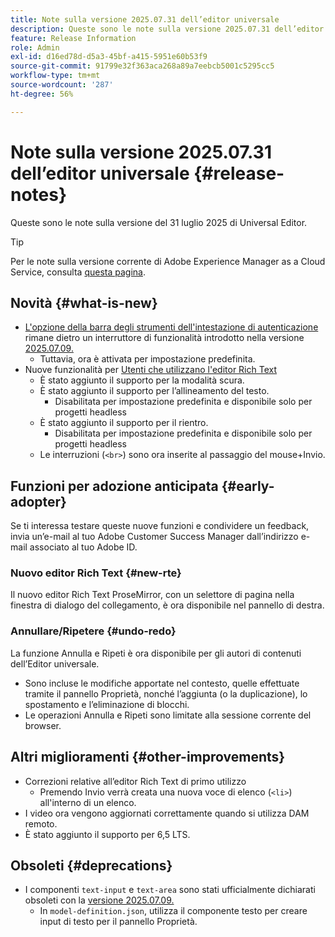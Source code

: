 ```yaml
---
title: Note sulla versione 2025.07.31 dell’editor universale
description: Queste sono le note sulla versione 2025.07.31 dell’editor universale.
feature: Release Information
role: Admin
exl-id: d16ed78d-d5a3-45bf-a415-5951e60b53f9
source-git-commit: 91799e32f363aca268a89a7eebcb5001c5295cc5
workflow-type: tm+mt
source-wordcount: '287'
ht-degree: 56%

---
```



# Note sulla versione 2025.07.31 dell’editor universale {#release-notes}

Queste sono le note sulla versione del 31 luglio 2025 di Universal Editor.

>[!TIP]
>
>Per le note sulla versione corrente di Adobe Experience Manager as a Cloud Service, consulta [questa pagina](/help/release-notes/release-notes-cloud/release-notes-current.md).

## Novità {#what-is-new}

* [L&#39;opzione della barra degli strumenti dell&#39;intestazione di autenticazione](/help/sites-cloud/authoring/universal-editor/navigation.md#autentication-settings) rimane dietro un interruttore di funzionalità introdotto nella versione [2025.07.09.](/help/release-notes/universal-editor/2025/2025-07-09.md)
   * Tuttavia, ora è attivata per impostazione predefinita.
* Nuove funzionalità per [Utenti che utilizzano l&#39;editor Rich Text](#new-rte)
   * È stato aggiunto il supporto per la modalità scura.
   * È stato aggiunto il supporto per l’allineamento del testo.
      * Disabilitata per impostazione predefinita e disponibile solo per progetti headless
   * È stato aggiunto il supporto per il rientro.
      * Disabilitata per impostazione predefinita e disponibile solo per progetti headless
   * Le interruzioni (`<br>`) sono ora inserite al passaggio del mouse+Invio.

## Funzioni per adozione anticipata {#early-adopter}

Se ti interessa testare queste nuove funzioni e condividere un feedback, invia un’e-mail al tuo Adobe Customer Success Manager dall’indirizzo e-mail associato al tuo Adobe ID.

### Nuovo editor Rich Text {#new-rte}

Il nuovo editor Rich Text ProseMirror, con un selettore di pagina nella finestra di dialogo del collegamento, è ora disponibile nel pannello di destra.

### Annullare/Ripetere {#undo-redo}

La funzione Annulla e Ripeti è ora disponibile per gli autori di contenuti dell’Editor universale.

* Sono incluse le modifiche apportate nel contesto, quelle effettuate tramite il pannello Proprietà, nonché l’aggiunta (o la duplicazione), lo spostamento e l’eliminazione di blocchi.
* Le operazioni Annulla e Ripeti sono limitate alla sessione corrente del browser.

## Altri miglioramenti {#other-improvements}

* Correzioni relative all’editor Rich Text di primo utilizzo
   * Premendo Invio verrà creata una nuova voce di elenco (`<li>`) all&#39;interno di un elenco.
* I video ora vengono aggiornati correttamente quando si utilizza DAM remoto.
* È stato aggiunto il supporto per 6,5 LTS.

## Obsoleti {#deprecations}

* I componenti `text-input` e `text-area` sono stati ufficialmente dichiarati obsoleti con la [versione 2025.07.09.](/help/release-notes/universal-editor/2025/2025-07-09.md)
   * In `model-definition.json`, utilizza il componente testo per creare input di testo per il pannello Proprietà.
